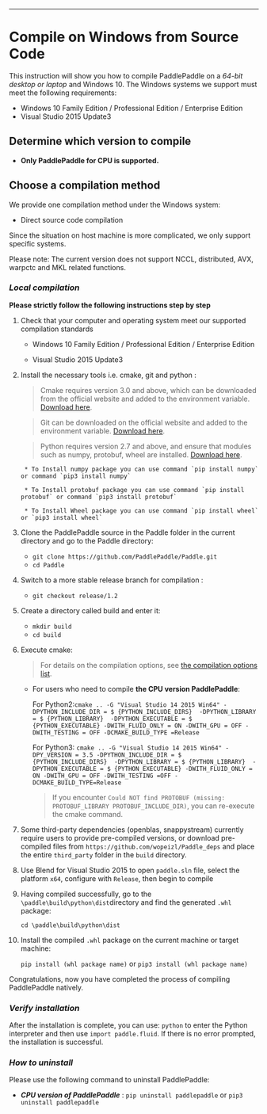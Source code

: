 ***
# **Compile on Windows from Source Code**

This instruction will show you how to compile PaddlePaddle on a *64-bit desktop or laptop* and Windows 10. The Windows systems we support must meet the following requirements:

* Windows 10 Family Edition / Professional Edition / Enterprise Edition
* Visual Studio 2015 Update3

## Determine which version to compile

* **Only PaddlePaddle for CPU is supported.**

## Choose a compilation method

We provide one compilation method under the Windows system:

* Direct source code compilation

Since the situation on host machine is more complicated, we only support specific systems.

Please note: The current version does not support NCCL, distributed, AVX, warpctc and MKL related functions.


### ***Local compilation***

**Please strictly follow the following instructions step by step**

1. Check that your computer and operating system meet our supported compilation standards

	* Windows 10 Family Edition / Professional Edition / Enterprise Edition

	* Visual Studio 2015 Update3

2. Install the necessary tools i.e. cmake, git and python :

	> Cmake requires version 3.0 and above, which can be downloaded from the official website and added to the environment variable. [Download here](https://cmake.org/download/).

	> Git can be downloaded on the official website and added to the environment variable. [Download here](https://gitforwindows.org/).

	> Python requires version 2.7 and above, and ensure that modules such as numpy, protobuf, wheel are installed. [Download here](https://www.python.org/download/releases/2.7/).


		* To Install numpy package you can use command `pip install numpy` or command `pip3 install numpy`

		* To Install protobuf package you can use command `pip install protobuf` or command `pip3 install protobuf`

		* To Install Wheel package you can use command `pip install wheel` or `pip3 install wheel`


3. Clone the PaddlePaddle source in the Paddle folder in the current directory and go to the Paddle directory:

	- `git clone https://github.com/PaddlePaddle/Paddle.git`
	- `cd Paddle`

4. Switch to a more stable release branch for compilation :

	- `git checkout release/1.2`

5. Create a directory called build and enter it:

	- `mkdir build`
	- `cd build`

6. Execute cmake:

	> For details on the compilation options, see [the compilation options list](../Tables.html/#Compile).

	* For users who need to compile **the CPU version PaddlePaddle**:

		For Python2:`cmake .. -G "Visual Studio 14 2015 Win64" -DPYTHON_INCLUDE_DIR = $ {PYTHON_INCLUDE_DIRS} 
			-DPYTHON_LIBRARY = $ {PYTHON_LIBRARY} 
			-DPYTHON_EXECUTABLE = $ {PYTHON_EXECUTABLE} -DWITH_FLUID_ONLY = ON -DWITH_GPU = OFF -DWITH_TESTING = OFF -DCMAKE_BUILD_TYPE =Release`


		For Python3: `cmake .. -G "Visual Studio 14 2015 Win64" -DPY_VERSION = 3.5 -DPYTHON_INCLUDE_DIR = $ {PYTHON_INCLUDE_DIRS} 
			-DPYTHON_LIBRARY = $ {PYTHON_LIBRARY} 
			-DPYTHON_EXECUTABLE = $ {PYTHON_EXECUTABLE} -DWITH_FLUID_ONLY = ON -DWITH_GPU = OFF -DWITH_TESTING =OFF -DCMAKE_BUILD_TYPE=Release`

		> If you encounter `Could NOT find PROTOBUF (missing: PROTOBUF_LIBRARY PROTOBUF_INCLUDE_DIR)`, you can re-execute the cmake command.

7. Some third-party dependencies (openblas, snappystream) currently require users to provide pre-compiled versions, or download pre-compiled files from `https://github.com/wopeizl/Paddle_deps` and place the entire `third_party` folder in the `build` directory. 

8. Use Blend for Visual Studio 2015 to open `paddle.sln` file, select the platform `x64`, configure with `Release`, then begin to compile

9. Having compiled successfully, go to the `\paddle\build\python\dist`directory and find the generated `.whl` package:

	`cd \paddle\build\python\dist`

10. Install the compiled `.whl` package on the current machine or target machine:

 	`pip install (whl package name)` or `pip3 install (whl package name)`

Congratulations, now you have completed the process of compiling PaddlePaddle natively.


### ***Verify installation***

After the installation is complete, you can use: `python` to enter the Python interpreter and then use `import paddle.fluid`. If there is no error prompted, the installation is successful.

### ***How to uninstall***

Please use the following command to uninstall PaddlePaddle:

* ***CPU version of PaddlePaddle*** : `pip uninstall paddlepaddle` or `pip3 uninstall paddlepaddle`
